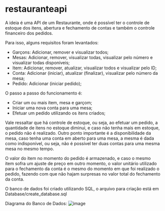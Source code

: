# restauranteapi

A ideia é uma API de um Restaurante, onde é possível ter o controle de estoque dos itens, abertura e fechamento de contas e também o controle financeiro dos pedidos.

Para isso, alguns requisitos foram levantados:
- Garçons: Adicionar, remover e visualizar todos;
- Mesas: Adicionar, remover, visualizar todas, visualizar pelo número e visualizar todas disponíveis;
- Item: Adicionar, remover, atualizar, visualizar todos e visualizar pelo ID;
- Conta: Adicionar (iniciar), atualizar (finalizar), visualizar pelo número da mesa;
- Pedido: Adicionar (iniciar pedido);

O passo a passo do funcionamento é:
- Criar um ou mais item, mesa e garçom;
- Iniciar uma nova conta para uma mesa;
- Efetuar um pedido utilizando os itens criados;

Vale ressaltar que há controle de estoque, ou seja, ao efetuar um pedido, a quantidade de itens no estoque diminui, e caso não tenha mais em estoque, o pedido não é realizado. Outro ponto importante é a disponibilidade da mesa, caso tenha uma conta em aberto para uma mesa, a mesma é dada como indisponível, ou seja, não é possível ter duas contas para uma mesma mesa no mesmo tempo.

O valor do item no momento do pedido é armazenado, e caso o mesmo item sofra um ajuste de preço em outro momento, o valor unitário utilizado para o fechamento da conta é o mesmo do momento em que foi realizado o pedido, fazendo com que não hajam surpresas no valor total do fechamento da conta.

O banco de dados foi criado utilizando SQL, o arquivo para criação está em Database/create_database.sql

Diagrama do Banco de Dados:
![image](https://user-images.githubusercontent.com/42729316/128185865-2a4ef67a-8e64-4649-8ff6-91936ed654c4.png)
